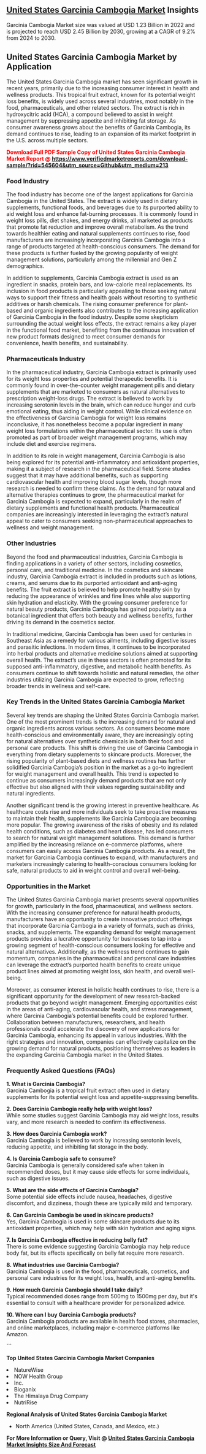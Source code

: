 <h2><a href="https://www.verifiedmarketreports.com/download-sample/?rid=545604&amp;utm_source=Github&amp;utm_medium=213" target="_blank">United States Garcinia Cambogia Market</a> Insights</h2><p>Garcinia Cambogia Market size was valued at USD 1.23 Billion in 2022 and is projected to reach USD 2.45 Billion by 2030, growing at a CAGR of 9.2% from 2024 to 2030.</p><p><h2>United States Garcinia Cambogia Market by Application</h2><p>The United States Garcinia Cambogia market has seen significant growth in recent years, primarily due to the increasing consumer interest in health and wellness products. This tropical fruit extract, known for its potential weight loss benefits, is widely used across several industries, most notably in the food, pharmaceuticals, and other related sectors. The extract is rich in hydroxycitric acid (HCA), a compound believed to assist in weight management by suppressing appetite and inhibiting fat storage. As consumer awareness grows about the benefits of Garcinia Cambogia, its demand continues to rise, leading to an expansion of its market footprint in the U.S. across multiple sectors. <strong><p><span class=""><span style="color: #ff0000;"><strong>Download Full PDF Sample Copy of United States Garcinia Cambogia Market Report</strong> @ </span><a href="https://www.verifiedmarketreports.com/download-sample/?rid=545604&amp;utm_source=Github&amp;utm_medium=213" target="_blank">https://www.verifiedmarketreports.com/download-sample/?rid=545604&amp;utm_source=Github&amp;utm_medium=213</a></span></p></strong><h3>Food Industry</h3><p>The food industry has become one of the largest applications for Garcinia Cambogia in the United States. The extract is widely used in dietary supplements, functional foods, and beverages due to its purported ability to aid weight loss and enhance fat-burning processes. It is commonly found in weight loss pills, diet shakes, and energy drinks, all marketed as products that promote fat reduction and improve overall metabolism. As the trend towards healthier eating and natural supplements continues to rise, food manufacturers are increasingly incorporating Garcinia Cambogia into a range of products targeted at health-conscious consumers. The demand for these products is further fueled by the growing popularity of weight management solutions, particularly among the millennial and Gen Z demographics.<p>In addition to supplements, Garcinia Cambogia extract is used as an ingredient in snacks, protein bars, and low-calorie meal replacements. Its inclusion in food products is particularly appealing to those seeking natural ways to support their fitness and health goals without resorting to synthetic additives or harsh chemicals. The rising consumer preference for plant-based and organic ingredients also contributes to the increasing application of Garcinia Cambogia in the food industry. Despite some skepticism surrounding the actual weight loss effects, the extract remains a key player in the functional food market, benefiting from the continuous innovation of new product formats designed to meet consumer demands for convenience, health benefits, and sustainability.</p><h3>Pharmaceuticals Industry</h3><p>In the pharmaceutical industry, Garcinia Cambogia extract is primarily used for its weight loss properties and potential therapeutic benefits. It is commonly found in over-the-counter weight management pills and dietary supplements that are marketed to consumers as natural alternatives to prescription weight-loss drugs. The extract is believed to work by increasing serotonin levels in the brain, which can reduce hunger and curb emotional eating, thus aiding in weight control. While clinical evidence on the effectiveness of Garcinia Cambogia for weight loss remains inconclusive, it has nonetheless become a popular ingredient in many weight loss formulations within the pharmaceutical sector. Its use is often promoted as part of broader weight management programs, which may include diet and exercise regimens.<p>In addition to its role in weight management, Garcinia Cambogia is also being explored for its potential anti-inflammatory and antioxidant properties, making it a subject of research in the pharmaceutical field. Some studies suggest that it may have additional benefits, such as supporting cardiovascular health and improving blood sugar levels, though more research is needed to confirm these claims. As the demand for natural and alternative therapies continues to grow, the pharmaceutical market for Garcinia Cambogia is expected to expand, particularly in the realm of dietary supplements and functional health products. Pharmaceutical companies are increasingly interested in leveraging the extract’s natural appeal to cater to consumers seeking non-pharmaceutical approaches to wellness and weight management.</p><h3>Other Industries</h3><p>Beyond the food and pharmaceutical industries, Garcinia Cambogia is finding applications in a variety of other sectors, including cosmetics, personal care, and traditional medicine. In the cosmetics and skincare industry, Garcinia Cambogia extract is included in products such as lotions, creams, and serums due to its purported antioxidant and anti-aging benefits. The fruit extract is believed to help promote healthy skin by reducing the appearance of wrinkles and fine lines while also supporting skin hydration and elasticity. With the growing consumer preference for natural beauty products, Garcinia Cambogia has gained popularity as a botanical ingredient that offers both beauty and wellness benefits, further driving its demand in the cosmetics sector.<p>In traditional medicine, Garcinia Cambogia has been used for centuries in Southeast Asia as a remedy for various ailments, including digestive issues and parasitic infections. In modern times, it continues to be incorporated into herbal products and alternative medicine solutions aimed at supporting overall health. The extract’s use in these sectors is often promoted for its supposed anti-inflammatory, digestive, and metabolic health benefits. As consumers continue to shift towards holistic and natural remedies, the other industries utilizing Garcinia Cambogia are expected to grow, reflecting broader trends in wellness and self-care.</p><h3>Key Trends in the United States Garcinia Cambogia Market</h3><p>Several key trends are shaping the United States Garcinia Cambogia market. One of the most prominent trends is the increasing demand for natural and organic ingredients across various sectors. As consumers become more health-conscious and environmentally aware, they are increasingly opting for natural alternatives over synthetic chemicals in both their food and personal care products. This shift is driving the use of Garcinia Cambogia in everything from dietary supplements to skincare products. Moreover, the rising popularity of plant-based diets and wellness routines has further solidified Garcinia Cambogia’s position in the market as a go-to ingredient for weight management and overall health. This trend is expected to continue as consumers increasingly demand products that are not only effective but also aligned with their values regarding sustainability and natural ingredients.<p>Another significant trend is the growing interest in preventive healthcare. As healthcare costs rise and more individuals seek to take proactive measures to maintain their health, supplements like Garcinia Cambogia are becoming more popular. The growing awareness of the risks of obesity and its related health conditions, such as diabetes and heart disease, has led consumers to search for natural weight management solutions. This demand is further amplified by the increasing reliance on e-commerce platforms, where consumers can easily access Garcinia Cambogia products. As a result, the market for Garcinia Cambogia continues to expand, with manufacturers and marketers increasingly catering to health-conscious consumers looking for safe, natural products to aid in weight control and overall well-being.</p><h3>Opportunities in the Market</h3><p>The United States Garcinia Cambogia market presents several opportunities for growth, particularly in the food, pharmaceutical, and wellness sectors. With the increasing consumer preference for natural health products, manufacturers have an opportunity to create innovative product offerings that incorporate Garcinia Cambogia in a variety of formats, such as drinks, snacks, and supplements. The expanding demand for weight management products provides a lucrative opportunity for businesses to tap into a growing segment of health-conscious consumers looking for effective and natural alternatives. Additionally, as the wellness trend continues to gain momentum, companies in the pharmaceutical and personal care industries can leverage the extract’s purported health benefits to create unique product lines aimed at promoting weight loss, skin health, and overall well-being.<p>Moreover, as consumer interest in holistic health continues to rise, there is a significant opportunity for the development of new research-backed products that go beyond weight management. Emerging opportunities exist in the areas of anti-aging, cardiovascular health, and stress management, where Garcinia Cambogia’s potential benefits could be explored further. Collaboration between manufacturers, researchers, and health professionals could accelerate the discovery of new applications for Garcinia Cambogia, enhancing its appeal in various industries. With the right strategies and innovation, companies can effectively capitalize on the growing demand for natural products, positioning themselves as leaders in the expanding Garcinia Cambogia market in the United States.</p><h3>Frequently Asked Questions (FAQs)</h3><p><strong>1. What is Garcinia Cambogia?</strong><br>Garcinia Cambogia is a tropical fruit extract often used in dietary supplements for its potential weight loss and appetite-suppressing benefits.</p><p><strong>2. Does Garcinia Cambogia really help with weight loss?</strong><br>While some studies suggest Garcinia Cambogia may aid weight loss, results vary, and more research is needed to confirm its effectiveness.</p><p><strong>3. How does Garcinia Cambogia work?</strong><br>Garcinia Cambogia is believed to work by increasing serotonin levels, reducing appetite, and inhibiting fat storage in the body.</p><p><strong>4. Is Garcinia Cambogia safe to consume?</strong><br>Garcinia Cambogia is generally considered safe when taken in recommended doses, but it may cause side effects for some individuals, such as digestive issues.</p><p><strong>5. What are the side effects of Garcinia Cambogia?</strong><br>Some potential side effects include nausea, headaches, digestive discomfort, and dizziness, though these are typically mild and temporary.</p><p><strong>6. Can Garcinia Cambogia be used in skincare products?</strong><br>Yes, Garcinia Cambogia is used in some skincare products due to its antioxidant properties, which may help with skin hydration and aging signs.</p><p><strong>7. Is Garcinia Cambogia effective in reducing belly fat?</strong><br>There is some evidence suggesting Garcinia Cambogia may help reduce body fat, but its effects specifically on belly fat require more research.</p><p><strong>8. What industries use Garcinia Cambogia?</strong><br>Garcinia Cambogia is used in the food, pharmaceuticals, cosmetics, and personal care industries for its weight loss, health, and anti-aging benefits.</p><p><strong>9. How much Garcinia Cambogia should I take daily?</strong><br>Typical recommended doses range from 500mg to 1500mg per day, but it's essential to consult with a healthcare provider for personalized advice.</p><p><strong>10. Where can I buy Garcinia Cambogia products?</strong><br>Garcinia Cambogia products are available in health food stores, pharmacies, and online marketplaces, including major e-commerce platforms like Amazon.</p>```</p><p><strong>Top United States Garcinia Cambogia Market Companies</strong></p><div data-test-id=""><p><li>NatureWise</li><li> NOW Health Group</li><li> Inc.</li><li> Bioganix</li><li> The Himalaya Drug Company</li><li> NutriRise</li></p><div><strong>Regional Analysis of&nbsp;United States Garcinia Cambogia Market</strong></div><ul><li dir="ltr"><p dir="ltr">North America&nbsp;(United States, Canada, and Mexico, etc.)</p></li></ul><p><strong>For More Information or Query, Visit @&nbsp;</strong><strong><a href="https://www.verifiedmarketreports.com/product/garcinia-cambogia-market/?utm_source=Github&amp;utm_medium=213" target="_blank">United States Garcinia Cambogia Market Insights Size And Forecast</a></strong></p></div>
